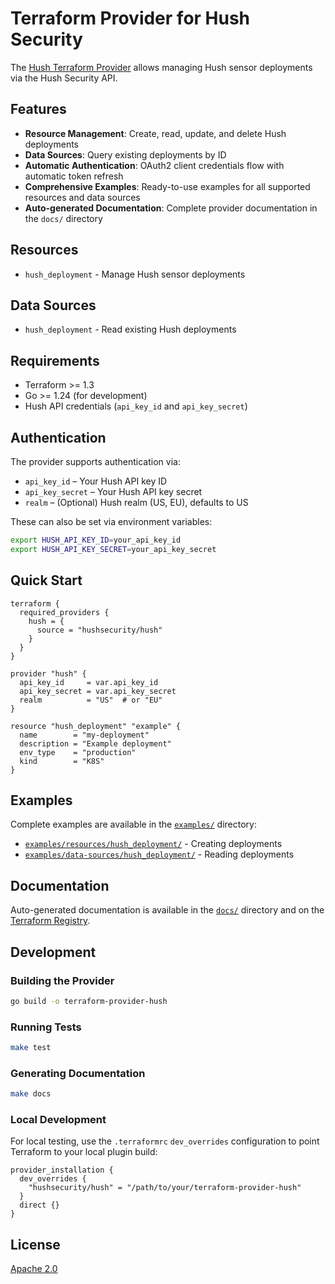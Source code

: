 # Terraform Provider for Hush Security

The [Hush Terraform Provider](https://registry.terraform.io/providers/hushsecurity/hush/latest) allows managing Hush sensor deployments via the Hush Security API.

## Features

* **Resource Management**: Create, read, update, and delete Hush deployments
* **Data Sources**: Query existing deployments by ID
* **Automatic Authentication**: OAuth2 client credentials flow with automatic token refresh
* **Comprehensive Examples**: Ready-to-use examples for all supported resources and data sources
* **Auto-generated Documentation**: Complete provider documentation in the `docs/` directory

## Resources

* `hush_deployment` - Manage Hush sensor deployments

## Data Sources

* `hush_deployment` - Read existing Hush deployments

## Requirements

* Terraform >= 1.3
* Go >= 1.24 (for development)
* Hush API credentials (`api_key_id` and `api_key_secret`)

## Authentication

The provider supports authentication via:

* `api_key_id` – Your Hush API key ID
* `api_key_secret` – Your Hush API key secret
* `realm` – (Optional) Hush realm (US, EU), defaults to US

These can also be set via environment variables:

```bash
export HUSH_API_KEY_ID=your_api_key_id
export HUSH_API_KEY_SECRET=your_api_key_secret
```

## Quick Start

```hcl
terraform {
  required_providers {
    hush = {
      source = "hushsecurity/hush"
    }
  }
}

provider "hush" {
  api_key_id     = var.api_key_id
  api_key_secret = var.api_key_secret
  realm          = "US"  # or "EU"
}

resource "hush_deployment" "example" {
  name        = "my-deployment"
  description = "Example deployment"
  env_type    = "production"
  kind        = "K8S"
}
```

## Examples

Complete examples are available in the [`examples/`](./examples/) directory:

* [`examples/resources/hush_deployment/`](./examples/resources/hush_deployment/) - Creating deployments
* [`examples/data-sources/hush_deployment/`](./examples/data-sources/hush_deployment/) - Reading deployments

## Documentation

Auto-generated documentation is available in the [`docs/`](./docs/) directory and on the [Terraform Registry](https://registry.terraform.io/providers/hushsecurity/hush/latest/docs).

## Development

### Building the Provider

```bash
go build -o terraform-provider-hush
```

### Running Tests

```bash
make test
```

### Generating Documentation

```bash
make docs
```

### Local Development

For local testing, use the `.terraformrc` `dev_overrides` configuration to point Terraform to your local plugin build:

```hcl
provider_installation {
  dev_overrides {
    "hushsecurity/hush" = "/path/to/your/terraform-provider-hush"
  }
  direct {}
}
```

## License

[Apache 2.0](./LICENSE)
